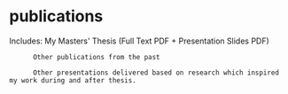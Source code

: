 # publications

Includes: My Masters' Thesis (Full Text PDF + Presentation Slides PDF)

          Other publications from the past

          Other presentations delivered based on research which inspired my work during and after thesis.
